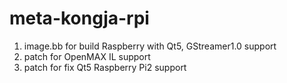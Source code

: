 # meta-kongja-rpi

1. image.bb for build Raspberry with Qt5, GStreamer1.0 support 
2. patch for OpenMAX IL support 
3. patch for fix Qt5 Raspberry Pi2 support

